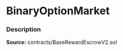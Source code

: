 # BinaryOptionMarket

### Description <a id="description"></a>

**Source:** contracts/BaseRewardEscrowV2.sol

